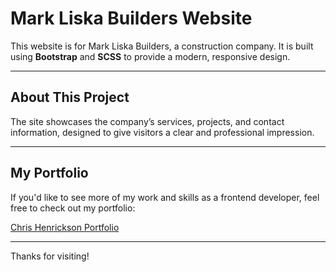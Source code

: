 # Mark Liska Builders Website

This website is for Mark Liska Builders, a construction company. It is built using **Bootstrap** and **SCSS** to provide a modern, responsive design.

---

## About This Project

The site showcases the company’s services, projects, and contact information, designed to give visitors a clear and professional impression.

---

## My Portfolio

If you'd like to see more of my work and skills as a frontend developer, feel free to check out my portfolio:

[Chris Henrickson Portfolio](https://www.c-henri.com)

---

Thanks for visiting!
